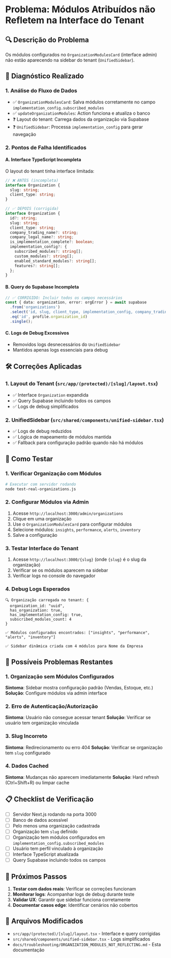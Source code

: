 # Problema: Módulos Atribuídos não Refletem na Interface do Tenant

## 🔍 **Descrição do Problema**

Os módulos configurados no `OrganizationModulesCard` (interface admin) não estão aparecendo na sidebar do tenant (`UnifiedSidebar`).

## 🧩 **Diagnóstico Realizado**

### **1. Análise do Fluxo de Dados**
- ✅ `OrganizationModulesCard`: Salva módulos corretamente no campo `implementation_config.subscribed_modules`
- ✅ `updateOrganizationModules`: Action funciona e atualiza o banco
- ❓ Layout do tenant: Carrega dados da organização via Supabase
- ❓ `UnifiedSidebar`: Processa `implementation_config` para gerar navegação

### **2. Pontos de Falha Identificados**

#### **A. Interface TypeScript Incompleta**
O layout do tenant tinha interface limitada:
```typescript
// ❌ ANTES (incompleta)
interface Organization {
  slug: string;
  client_type: string;
}

// ✅ DEPOIS (corrigida)
interface Organization {
  id?: string;
  slug: string;
  client_type: string;
  company_trading_name?: string;
  company_legal_name?: string;
  is_implementation_complete?: boolean;
  implementation_config?: {
    subscribed_modules?: string[];
    custom_modules?: string[];
    enabled_standard_modules?: string[];
    features?: string[];
  };
}
```

#### **B. Query do Supabase Incompleta**
```typescript
// ✅ CORRIGIDO: Incluir todos os campos necessários
const { data: organization, error: orgError } = await supabase
  .from('organizations')
  .select('id, slug, client_type, implementation_config, company_trading_name, company_legal_name, is_implementation_complete')
  .eq('id', profile.organization_id)
  .single();
```

#### **C. Logs de Debug Excessivos**
- Removidos logs desnecessários do `UnifiedSidebar`
- Mantidos apenas logs essenciais para debug

## 🛠️ **Correções Aplicadas**

### **1. Layout do Tenant** (`src/app/(protected)/[slug]/layout.tsx`)
- ✅ Interface `Organization` expandida
- ✅ Query Supabase incluindo todos os campos
- ✅ Logs de debug simplificados

### **2. UnifiedSidebar** (`src/shared/components/unified-sidebar.tsx`)
- ✅ Logs de debug reduzidos
- ✅ Lógica de mapeamento de módulos mantida
- ✅ Fallback para configuração padrão quando não há módulos

## 🧪 **Como Testar**

### **1. Verificar Organização com Módulos**
```bash
# Executar com servidor rodando
node test-real-organizations.js
```

### **2. Configurar Módulos via Admin**
1. Acesse `http://localhost:3000/admin/organizations`
2. Clique em uma organização
3. Use o `OrganizationModulesCard` para configurar módulos
4. Selecione módulos: `insights`, `performance`, `alerts`, `inventory`
5. Salve a configuração

### **3. Testar Interface do Tenant**
1. Acesse `http://localhost:3000/{slug}` (onde `{slug}` é o slug da organização)
2. Verificar se os módulos aparecem na sidebar
3. Verificar logs no console do navegador

### **4. Debug Logs Esperados**
```
🔍 Organização carregada no tenant: {
  organization_id: "uuid",
  has_organization: true,
  has_implementation_config: true,
  subscribed_modules_count: 4
}

✅ Módulos configurados encontrados: ["insights", "performance", "alerts", "inventory"]

✅ Sidebar dinâmica criada com 4 módulos para Nome da Empresa
```

## 🔧 **Possíveis Problemas Restantes**

### **1. Organização sem Módulos Configurados**
**Sintoma**: Sidebar mostra configuração padrão (Vendas, Estoque, etc.)
**Solução**: Configure módulos via admin interface

### **2. Erro de Autenticação/Autorização**
**Sintoma**: Usuário não consegue acessar tenant
**Solução**: Verificar se usuário tem organização vinculada

### **3. Slug Incorreto**
**Sintoma**: Redirecionamento ou erro 404
**Solução**: Verificar se organização tem `slug` configurado

### **4. Dados Cached**
**Sintoma**: Mudanças não aparecem imediatamente
**Solução**: Hard refresh (Ctrl+Shift+R) ou limpar cache

## 📋 **Checklist de Verificação**

- [ ] Servidor Next.js rodando na porta 3000
- [ ] Banco de dados acessível
- [ ] Pelo menos uma organização cadastrada
- [ ] Organização tem `slug` definido
- [ ] Organização tem módulos configurados em `implementation_config.subscribed_modules`
- [ ] Usuário tem perfil vinculado à organização
- [ ] Interface TypeScript atualizada
- [ ] Query Supabase incluindo todos os campos

## 🚀 **Próximos Passos**

1. **Testar com dados reais**: Verificar se correções funcionam
2. **Monitorar logs**: Acompanhar logs de debug durante teste
3. **Validar UX**: Garantir que sidebar funciona corretamente
4. **Documentar casos edge**: Identificar cenários não cobertos

## 📝 **Arquivos Modificados**

- `src/app/(protected)/[slug]/layout.tsx` - Interface e query corrigidas
- `src/shared/components/unified-sidebar.tsx` - Logs simplificados
- `docs/troubleshooting/ORGANIZATION_MODULES_NOT_REFLECTING.md` - Esta documentação 